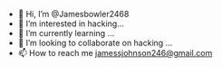 - 👋 Hi, I’m @Jamesbowler2468
- 👀 I’m interested in hacking...
- 🌱 I’m currently learning ...
- 💞️ I’m looking to collaborate on hacking ...
- 📫 How to reach me jamessjohnson246@gmail.com

<!---
Jamesbowler2468/Jamesbowler2468 is a ✨ special ✨ repository because its `README.md` (this file) appears on your GitHub profile.
You can click the Preview link to take a look at your changes.
--->
